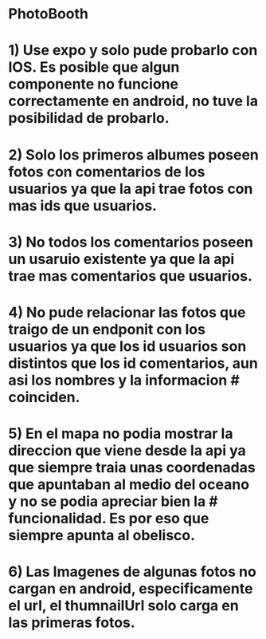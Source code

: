 # PhotoBooth
# 1) Use expo y solo pude probarlo con IOS. Es posible que algun componente no funcione correctamente en android, no tuve la posibilidad de probarlo.
# 2) Solo los primeros albumes poseen fotos con comentarios de los usuarios ya que la api trae fotos con mas ids que usuarios.
# 3) No todos los comentarios poseen un usaruio existente ya que la api trae mas comentarios que usuarios.
# 4) No pude relacionar las fotos que traigo de un endponit con los usuarios ya que los id usuarios son distintos que los id comentarios, aun asi los nombres y la informacion     # coinciden.
# 5) En el mapa no podia mostrar la direccion que viene desde la api ya que siempre traia unas coordenadas que apuntaban al medio del oceano y no se podia apreciar bien la         # funcionalidad. Es por eso que siempre apunta al obelisco.
# 6) Las Imagenes de algunas fotos no cargan en android, especificamente el url, el thumnailUrl solo carga en las primeras fotos.